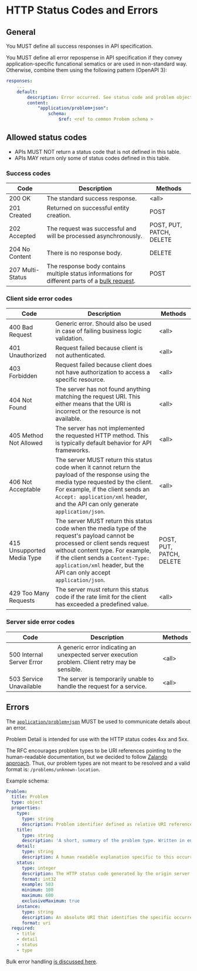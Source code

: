 # HTTP Status Codes and Errors

## General

You MUST define all success responses in API specification.

You MUST define all error repospense in API specification if they convey application-specific funcational sematics or are used in non-standard way. Otherwise, combine them using the following pattern (OpenAPI 3):

```yaml
responses:
    ...
    default:
        description: Error occurred. See status code and problem object for more information.
        content:
            "application/problem+json":
                schema:
                    $ref: <ref to common Probem schema >
```


## Allowed status codes

- APIs MUST NOT return a status code that is not defined in this table.
- APIs MAY return only some of status codes defined in this table.

### Success codes

| Code | Description | Methods |
| ---- | ----------- | ------- |
| 200 OK | The standard success response. | \<all\> |
| 201 Created | Returned on successful entity creation. | POST |
| 202 Accepted | The request was successful and will be processed asynchronously. | POST, PUT, PATCH, DELETE |
| 204 No Content | There is no response body. | DELETE |
| 207 Multi-Status | The response body contains multiple status informations for different parts of a [bulk request](patterns.md#Bulk-operations). | POST |


### Client side error codes

| Code | Description | Methods |
| ---- | ----------- | ------- |
| 400 Bad Request | Generic error. Should also be used in case of failing business logic validation. | \<all\> |
| 401 Unauthorized | Request failed because client is not authenticated. | \<all\> |
| 403 Forbidden | Request failed because client does not have authorization to access a specific resource. | \<all\> |
| 404 Not Found | The server has not found anything matching the request URI. This either means that the URI is incorrect or the resource is not available. | \<all\> |
| 405 Method Not Allowed | The server has not implemented the requested HTTP method. This is typically default behavior for API frameworks. | \<all\> |
| 406 Not Acceptable | The server MUST return this status code when it cannot return the payload of the response using the media type requested by the client. For example, if the client sends an `Accept: application/xml` header, and the API can only generate `application/json`. | \<all\> |
| 415 Unsupported Media Type | The server MUST return this status code when the media type of the request's payload cannot be processed or client sends request without content type. For example, if the client sends a `Content-Type: application/xml` header, but the API can only accept `application/json`. | POST, PUT, PATCH, DELETE |
| 429 Too Many Requests | The server must return this status code if the rate limit for the client has exceeded a predefined value. | \<all\> |


### Server side error codes

| Code | Description | Methods |
| ---- | ----------- | ------- |
| 500 Internal Server Error | A generic error indicating an unexpected server execution problem. Client retry may be sensible. | \<all\> |
| 503 Service Unavailable | The server is temporarily unable to handle the request for a service. | \<all\> |


## Errors

The [`application/problem+json`](https://tools.ietf.org/html/rfc7807) MUST be used to communicate details about an error.

Problem Detail is intended for use with the HTTP status codes 4xx and 5xx.

The RFC encourages problem types to be URI references pointing to the human-readable documentation, but we decided to follow [Zalando approach](https://opensource.zalando.com/restful-api-guidelines/#176). Thus, our problem types are not meant to be resolved and a valid format is: `/problems/unknown-location`.

Example schema:

```yaml
Problem:
  title: Problem
  type: object
  properties:
    type:
      type: string
      description: Problem identifier defined as relative URI reference.
    title:
      type: string
      description: 'A short, summary of the problem type. Written in english and readable for engineers (usually not suited for non technical stakeholders and not localized)'
    detail:
      type: string
      description: A human readable explanation specific to this occurrence of the problem.
    status:
      type: integer
      description: The HTTP status code generated by the origin server for this occurrence of the problem.
      format: int32
      example: 503
      minimum: 100
      maximum: 600
      exclusiveMaximum: true
    instance:
      type: string
      description: An absolute URI that identifies the specific occurrence of the problem.
      format: uri
  required:
    - title
    - detail
    - status
    - type
```

Bulk error handling [is discussed here](patterns.md#Bulk-operations).
